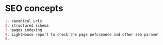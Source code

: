 # SEO concepts

```markdown
1. canonical urls
2. structured schema
3. pages indexing 
4. LightHouse report to check the page peformance and other seo parameters
5. 
```
